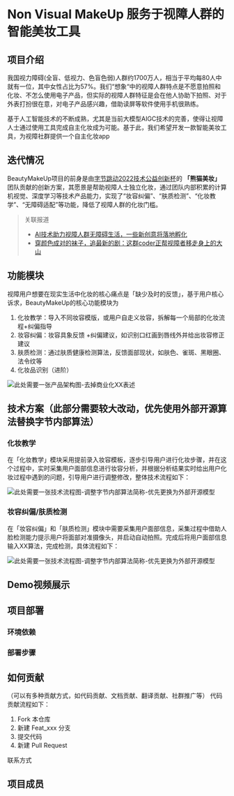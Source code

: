 # Non Visual MakeUp 服务于视障人群的智能美妆工具

## 项目介绍
我国视力障碍(全盲、低视力、色盲色弱)人群约1700万人，相当于平均每80人中就有一位，其中女性占比为57%。我们“想象“中的视障人群特点是不愿意拍照和化妆、不怎么使用电子产品，但实际的视障人群特征是会在他人协助下拍照、对于外表打扮很在意，对电子产品感兴趣，借助读屏等软件使用手机很熟练。

基于人工智能技术的不断成熟，尤其是当前大模型AIGC技术的完善，使得让视障人士通过使用工具完成自主化妆成为可能。基于此，我们希望开发一款智能美妆工具，为视障社群提供一个自主化妆app

## 迭代情况
BeautyMakeUp项目的前身是由[字节跳动2022技术公益创新杯](https://codeon.bytedance.com/index.html)的 **「熊猫美妆」** 团队贡献的创新方案，其愿景是帮助视障人士独立化妆，通过团队内部积累的计算机视觉、深度学习等技术产品能力，实现了“妆容纠偏”、“肤质检测”、“化妆教学”、“无障碍适配”等功能，降低了视障人群的化妆门槛。

> 关联报道
> - [AI技术助力视障人群无障碍生活，一些新创意将落地孵化](https://www.jiemian.com/article/8776951.html)
> - [穿颜色成对的袜子，追最新的剧：这群coder正帮视障者移走身上的大山](https://mp.weixin.qq.com/s/nJZyTsoQefX9jroVraFSNQ)  


## 功能模块
视障用户想要在现实生活中化妆的核心痛点是「缺少及时的反馈」，基于用户核心诉求，BeautyMakeUp的核心功能模块为
1. 化妆教学：导入不同妆容模版，或用户自走义妆容，拆解每一个局部的化妆流程+纠偏指导
2. 妆容纠偏：妆容具象反馈 +纠偏建议，如识别口红画到唇线外并给出妆容修正建议
3. 肤质检测：通过肤质健康检测算法，反馈面部现状，如肤色、雀斑、黑眼圈、法令纹等
4. 化妆品识别（进阶）

![此处需要一张产品架构图-去掉商业化XX表述](https://github.com/用户名/仓库名/blob/分支名/图片文件路径)


## 技术方案（此部分需要较大改动，优先使用外部开源算法替换字节内部算法）

### 化妆教学
在「化妆教学」模块采用提前录入妆容模板，逐步引导用户进行化妆步骤，并在这个过程中，实时采集用户面部信息进行妆容分析，并根据分析结果实时给出用户化妆过程中遇到的问题，引导用户进行调整修改，整体技术流程如下：

![此处需要一张技术流程图-调整字节内部算法简称-优先更换为外部开源模型](https://github.com/用户名/仓库名/blob/分支名/图片文件路径)


### 妆容纠偏/肤质检测
在「妆容纠偏」和「肤质检测」模块中需要采集用户面部信息，采集过程中借助人脸检测能力提示用户将面部对准摄像头，并启动自动拍照。完成后将用户面部信息输入XX算法，完成检测，具体流程如下：

![此处需要一张技术流程图-调整字节内部算法简称-优先更换为外部开源模型](https://github.com/用户名/仓库名/blob/分支名/图片文件路径)

## Demo视频展示

## 项目部署
### 环境依赖
### 部署步骤

## 如何贡献
（可以有多种贡献方式，如代码贡献、文档贡献、翻译贡献、社群推广等）
代码贡献流程如下：
1. Fork 本仓库
2. 新建 Feat_xxx 分支
3. 提交代码
4. 新建 Pull Request

联系方式    

## 项目成员
